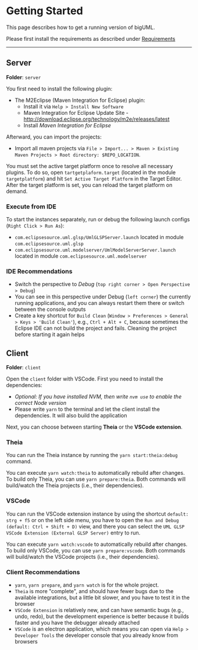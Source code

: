 # Getting Started

This page describes how to get a running version of bigUML.

Please first install the requirements as described under [Requirements](./Requirements.md)

---

## Server

**Folder**: `server`

You first need to install the following plugin:

- The M2Eclipse (Maven Integration for Eclipse) plugin:
  - Install it via `Help > Install New Software`
  - Maven Integration for Eclipse Update Site - <http://download.eclipse.org/technology/m2e/releases/latest>
  - Install _Maven Integration for Eclipse_

Afterward, you can import the projects:

- Import all maven projects via `File > Import... > Maven > Existing Maven Projects > Root directory: $REPO_LOCATION`.

You must set the active target platform once to resolve all necessary plugins. To do so, open `tartgetplaform.target` (located in the module `targetplatform`) and hit `Set Active Target Platform` in the Target Editor. After the target platform is set, you can reload the target platform on demand.

### Execute from IDE

To start the instances separately, run or debug the following launch configs (`Right Click > Run As`):

- `com.eclipsesource.uml.glsp/UmlGLSPServer.launch` located in module `com.eclipsesource.uml.glsp`
- `com.eclipsesource.uml.modelserver/UmlModelServerServer.launch` located in module `com.eclipsesource.uml.modelserver`

### IDE Recommendations

- Switch the perspective to _Debug_ (`top right corner > Open Perspective > Debug`)
- You can see in this perspective under Debug (`left corner`) the currently running applications, and you can always restart them there or switch between the console outputs
- Create a key shortcut for `Build Clean` (`Window > Preferences > General > Keys > 'Build Clean'`), e.g., `Ctrl + Alt + C`, because sometimes the Eclipse IDE can not build the project and fails. Cleaning the project before starting it again helps

## Client

**Folder**: `client`

Open the `client` folder with VSCode. First you need to install the dependencies:

- _Optional: If you have installed NVM, then write `nvm use` to enable the correct Node version_
- Please write `yarn` to the terminal and let the client install the dependencies. It will also build the application

Next, you can choose between starting **Theia** or the **VSCode extension**.

### Theia

You can run the Theia instance by running the `yarn start:theia:debug` command.

You can execute `yarn watch:theia` to automatically rebuild after changes. To build only Theia, you can use `yarn prepare:theia`. Both commands will build/watch the Theia projects (i.e., their dependencies).

### VSCode

You can run the VSCode extension instance by using the shortcut `default: strg + f5` or on the left side menu, you have to open the `Run and Debug (default: Ctrl + Shift + D)` view, and there you can select the `UML GLSP VSCode Extension (External GLSP Server)` entry to run.

You can execute `yarn watch:vscode` to automatically rebuild after changes. To build only VSCode, you can use `yarn prepare:vscode`. Both commands will build/watch the VSCode projects (i.e., their dependencies).

### Client Recommendations

- `yarn`, `yarn prepare`, and `yarn watch` is for the whole project.
- `Theia` is more "complete", and should have fewer bugs due to the available integrations, but a little bit slower, and you have to test it in the browser
- `VSCode Extension` is relatively new, and can have semantic bugs (e.g., undo, redo), but the development experience is better because it builds faster and you have the debugger already attached
- `VSCode` is an electron application, which means you can open via `Help > Developer Tools` the developer console that you already know from browsers

